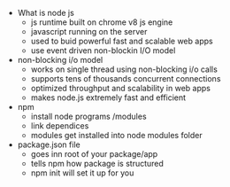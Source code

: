 - What is node js
  - js runtime built on chrome v8 js engine
  - javascript running on the server
  - used to buid powerful fast and scalable web apps 
  - use event driven non-blockin I/O model
- non-blocking i/o model
  - works on single thread using non-blocking i/o calls 
  - supports tens of thousands concurrent connections 
  - optimized throughput and scalability in web apps 
  - makes node.js extremely fast and efficient 
- npm
  - install node programs /modules
  - link dependices
  - modules get installed into node modules folder 
- package.json file 
  - goes inn root of your package/app
  - tells npm how package is structured
  - npm init will set it up for you 
  
